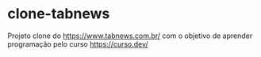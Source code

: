 # clone-tabnews
Projeto clone do https://www.tabnews.com.br/ com o objetivo de aprender programação pelo curso https://curso.dev/
